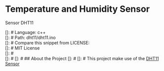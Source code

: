 # Temperature and Humidity Sensor

Sensor DHT11

[]: # Language: c++ \
[]: # Path: dht11/dht11.ino \
[]: # Compare this snippet from LICENSE: \
[]: # MIT License \
[]: # \
[]: # 
[]: # ## About the Project
[]: # 
[]: # This project make use of the [DHT11 Sensor](https://arduinogetstarted.com/tutorials/arduino-dht11-sensor) 